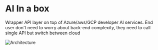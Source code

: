 # AI In a box
Wrapper API layer on top of Azure/aws/GCP developer AI services. End user don't need to worry about back-end complexity, they need to call single API but switch between cloud

![Architecture](http://url/to/AI-In-Abox.png)
